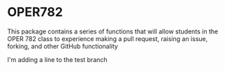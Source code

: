 # OPER782
This package contains a series of functions that will allow students in the OPER 782 class to experience making a pull request, raising an issue, forking, and other GitHub functionality

I'm adding a line to the test branch
